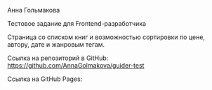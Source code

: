 Анна Гольмакова

Тестовое задание для Frontend-разработчика

Страница со списком книг и возможностью сортировки по цене, автору, дате и жанровым тегам.

Ссылка на репозиторий в GitHub: https://github.com/AnnaGolmakova/guider-test

Ссылка на GitHub Pages:
